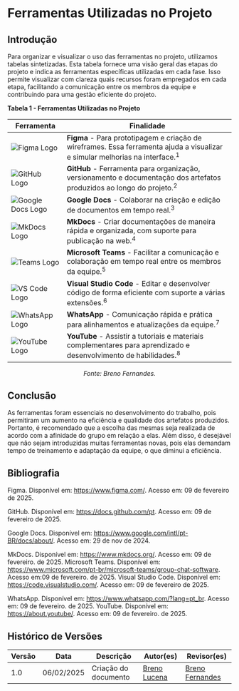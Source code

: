 # Ferramentas Utilizadas no Projeto

## Introdução
Para organizar e visualizar o uso das ferramentas no projeto, utilizamos tabelas sintetizadas. Esta tabela fornece uma visão geral das etapas do projeto e indica as ferramentas específicas utilizadas em cada fase. Isso permite visualizar com clareza quais recursos foram empregados em cada etapa, facilitando a comunicação entre os membros da equipe e contribuindo para uma gestão eficiente do projeto.

**Tabela 1 - Ferramentas Utilizadas no Projeto**

| Ferramenta                                         | Finalidade                                                                                                                              |
| -------------------------------------------------- | --------------------------------------------------------------------------------------------------------------------------------------- |
| ![Figma Logo](../assets/Figma_Logo.png)            | **Figma** - Para prototipagem e criação de wireframes. Essa ferramenta ajuda a visualizar e simular melhorias na interface.<sup>1</sup> |
| ![GitHub Logo](../assets/GitHub_Logo.png)          | **GitHub** - Ferramenta para organização, versionamento e documentação dos artefatos produzidos ao longo do projeto.<sup>2</sup>        |
| ![Google Docs Logo](../assets/GoogleDocs_Logo.png) | **Google Docs** - Colaborar na criação e edição de documentos em tempo real.<sup>3</sup>                                                |
| ![MkDocs Logo](../assets/MkDocs_Logo.png)          | **MkDocs** - Criar documentações de maneira rápida e organizada, com suporte para publicação na web.<sup>4</sup>                        |
| ![Teams Logo](../assets/Teams_Logo.png)            | **Microsoft Teams** - Facilitar a comunicação e colaboração em tempo real entre os membros da equipe.<sup>5</sup>                       |
| ![VS Code Logo](../assets/VsCode_Logo.png)         | **Visual Studio Code** - Editar e desenvolver código de forma eficiente com suporte a várias extensões.<sup>6</sup>                     |
| ![WhatsApp Logo](../assets/Whatsapp_Logo.png)      | **WhatsApp** - Comunicação rápida e prática para alinhamentos e atualizações da equipe.<sup>7</sup>                                     |
| ![YouTube Logo](../assets/Youtube_Logo.png)        | **YouTube** - Assistir a tutoriais e materiais complementares para aprendizado e desenvolvimento de habilidades.<sup>8</sup>            |

<p style="text-align: center;"><em>Fonte: Breno Fernandes.</em></p>



## Conclusão

As ferramentas foram essenciais no desenvolvimento do trabalho, pois permitiram um aumento na eficiência e qualidade dos artefatos produzidos. Portanto, é recomendado que a escolha das mesmas seja realizada de acordo com a afinidade do grupo em relação a elas. Além disso, é desejável que não sejam introduzidas muitas ferramentas novas, pois elas demandam tempo de treinamento e adaptação da equipe, o que diminui a eficiência.

## Bibliografia

 Figma. Disponível em: https://www.figma.com/. Acesso em: 09 de fevereiro de 2025.

GitHub. Disponível em: https://docs.github.com/pt. Acesso em: 09 de fevereiro de 2025.

Google Docs. Disponível em: https://www.google.com/intl/pt-BR/docs/about/. Acesso em: 29 de nov de 2024.

MkDocs. Disponível em: https://www.mkdocs.org/. Acesso em: 09 de fevereiro. de 2025.
Microsoft Teams. Disponível em: https://www.microsoft.com/pt-br/microsoft-teams/group-chat-software. Acesso em:09 de fevereiro. de 2025.
Visual Studio Code. Disponível em: https://code.visualstudio.com/. Acesso em: 09 de fevereiro de 2025.

WhatsApp. Disponível em: https://www.whatsapp.com/?lang=pt_br. Acesso em: 09 de fevereiro. de 2025.
YouTube. Disponível em: https://about.youtube/. Acesso em: 09 de fevereiro. de 2025.

## Histórico de Versões

Versão  |   Data   | Descrição | Autor(es) | Revisor(es)
--------- | ------ | ------ | ---------- | ----------
 1.0 | 06/02/2025 | Criação do documento | [Breno Lucena](https://github.com/BrenoLUCO)| [Breno Fernandes](https://github.com/Brenofrds)
